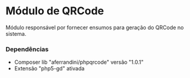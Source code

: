 Módulo de QRCode
=====================

M&oacute;dulo respons&aacute;vel por fornecer ensumos para gera&ccedil;&atilde;o do QRCode no sistema.


### Dependências

- Composer lib "aferrandini/phpqrcode" vers&atilde;o "1.0.1"
- Extens&atilde;o "php5-gd" ativada